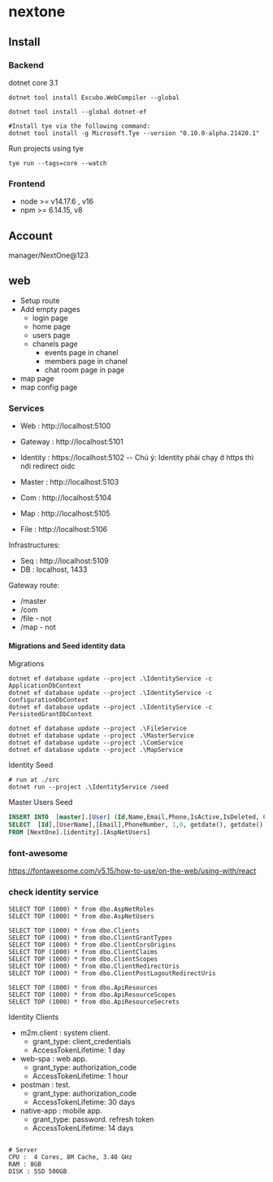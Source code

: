 # nextone
## Install
### Backend

dotnet core 3.1
```
dotnet tool install Excubo.WebCompiler --global

dotnet tool install --global dotnet-ef

#Install tye via the following command:
dotnet tool install -g Microsoft.Tye --version "0.10.0-alpha.21420.1"
```

Run projects using tye
```
tye run --tags=core --watch
```
### Frontend
- node >= v14.17.6 , v16
- npm  >= 6.14.15, v8

## Account
manager/NextOne@123

## web
- Setup route
- Add empty pages
    - login page
    - home page
    - users page
    - chanels page
        - events page in chanel
        - members page in chanel
        - chat room page in page
- map page
- map config page

### Services
- Web :       http://localhost:5100
- Gateway :   http://localhost:5101

- Identity :  https://localhost:5102
-- Chú ý: Identity phải chạy ở https thì nới redirect oidc

- Master :    http://localhost:5103
- Com :       http://localhost:5104

- Map :       http://localhost:5105

- File :       http://localhost:5106

Infrastructures:
- Seq :       http://localhost:5109
- DB :        localhost, 1433

Gateway route:
- /master
- /com
- /file - not
- /map - not
#### Migrations and Seed identity data
Migrations
```
dotnet ef database update --project .\IdentityService -c ApplicationDbContext
dotnet ef database update --project .\IdentityService -c ConfigurationDbContext
dotnet ef database update --project .\IdentityService -c PersistedGrantDbContext

dotnet ef database update --project .\FileService
dotnet ef database update --project .\MasterService
dotnet ef database update --project .\ComService
dotnet ef database update --project .\MapService
```


Identity Seed
```
# run at ./src
dotnet run --project .\IdentityService /seed
```

Master Users Seed

```sql
INSERT INTO  [master].[User] (Id,Name,Email,Phone,IsActive,IsDeleted, CreatedDate, UpdatedDate)
SELECT  [Id],[UserName],[Email],PhoneNumber, 1,0, getdate(), getdate()
FROM [NextOne].[identity].[AspNetUsers]

```

### font-awesome 
https://fontawesome.com/v5.15/how-to-use/on-the-web/using-with/react


### check identity service
```
SELECT TOP (1000) * from dbo.AspNetRoles
SELECT TOP (1000) * from dbo.AspNetUsers

SELECT TOP (1000) * from dbo.Clients
SELECT TOP (1000) * from dbo.ClientGrantTypes
SELECT TOP (1000) * from dbo.ClientCorsOrigins
SELECT TOP (1000) * from dbo.ClientClaims
SELECT TOP (1000) * from dbo.ClientScopes
SELECT TOP (1000) * from dbo.ClientRedirectUris
SELECT TOP (1000) * from dbo.ClientPostLogoutRedirectUris

SELECT TOP (1000) * from dbo.ApiResources
SELECT TOP (1000) * from dbo.ApiResourceScopes
SELECT TOP (1000) * from dbo.ApiResourceSecrets

```
Identity Clients
- m2m.client : system client. 
	- grant_type: client_credentials
	- AccessTokenLifetime: 1 day
- web-spa : web app. 
	- grant_type: authorization_code
	- AccessTokenLifetime: 1 hour
- postman :  test. 
	- grant_type: authorization_code
	- AccessTokenLifetime: 30 days
- native-app : mobile app. 
	- grant_type: password. refresh token
	- AccessTokenLifetime: 14 days
```

# Server
CPU :  4 Cores, 8M Cache, 3.40 GHz 
RAM : 8GB
DISK : SSD 500GB